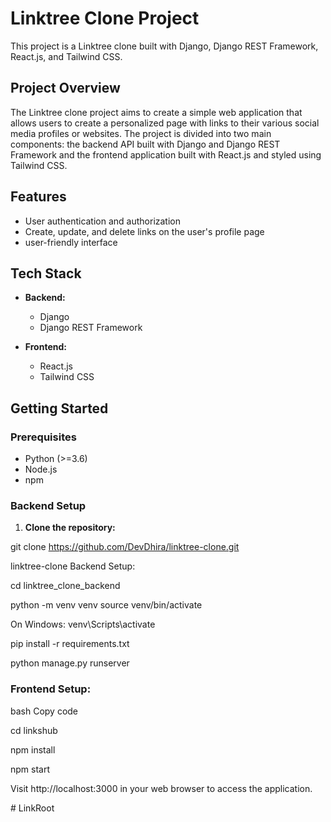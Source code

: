 # Linktree Clone Project

This project is a Linktree clone built with Django, Django REST Framework, React.js, and Tailwind CSS.

## Project Overview

The Linktree clone project aims to create a simple web application that allows users to create a personalized page with links to their various social media profiles or websites. The project is divided into two main components: the backend API built with Django and Django REST Framework and the frontend application built with React.js and styled using Tailwind CSS.

## Features

- User authentication and authorization
- Create, update, and delete links on the user's profile page
-  user-friendly interface

## Tech Stack

- **Backend:**
  - Django
  - Django REST Framework

- **Frontend:**
  - React.js
  - Tailwind CSS
## Getting Started

### Prerequisites

- Python (>=3.6)
- Node.js
- npm

### Backend Setup

1. **Clone the repository:**


 git clone https://github.com/DevDhira/linktree-clone.git

linktree-clone
Backend Setup:


cd linktree_clone_backend

python -m venv venv
source venv/bin/activate  

On Windows: 
venv\Scripts\activate

pip install -r requirements.txt

python manage.py runserver

### Frontend Setup:

bash
Copy code

cd linkshub

npm install

npm start

Visit http://localhost:3000 in your web browser to access the application.

#   L i n k R o o t  
 